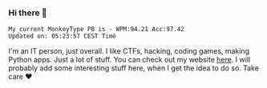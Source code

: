 ### Hi there 👋
<!-- PB START -->
```
My current MonkeyType PB is - WPM:94.21 Acc:97.42
Updated on: 05:23:57 CEST Time
```
<!-- PB END -->
I'm an IT person, just overall. I like CTFs, hacking, coding games, making Python apps. Just a lot of stuff.
You can check out my website [here](https://skill3472.github.io/).
I will probably add some interesting stuff here, when I get the idea to do so. Take care ❤️
